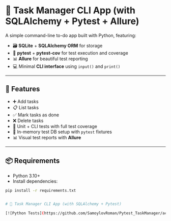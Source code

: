 # 📝 Task Manager CLI App (with SQLAlchemy + Pytest + Allure)

A simple command-line to-do app built with Python, featuring:

- 🗃️ **SQLite** + **SQLAlchemy ORM** for storage
- 🧪 **pytest** + **pytest-cov** for test execution and coverage
- 📊 **Allure** for beautiful test reporting
- 💻 Minimal **CLI interface** using `input()` and `print()`

---

## 🚀 Features

- ➕ Add tasks
- 📋 List tasks
- ✅ Mark tasks as done
- ❌ Delete tasks
- 🧪 Unit + CLI tests with full test coverage
- 🧼 In-memory test DB setup with `pytest` fixtures
- 📊 Visual test reports with **Allure**

---

## 📦 Requirements

- Python 3.10+
- Install dependencies:

```bash
pip install -r requirements.txt


# 📝 Task Manager CLI App (with SQLAlchemy + Pytest)

[![Python Tests](https://github.com/SamoylovRoman/Pytest_TaskManager/actions/workflows/python-tests.yml/badge.svg?branch=master)](https://github.com/SamoylovRoman/Pytest_TaskManager/actions)

